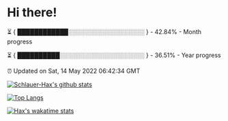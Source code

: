# Hi there!

⏳ { ████████████░░░░░░░░░░░░░░░░░░ } - 42.84% - Month progress

⏳ { ██████████░░░░░░░░░░░░░░░░░░░░ } - 36.51% - Year progress

⏰ Updated on Sat, 14 May 2022 06:42:34 GMT


[![Schlauer-Hax's github stats](https://github-readme-stats.vercel.app/api?username=Schlauer-Hax&show_icons=true&theme=dark&count_private=true)](https://github.com/Schlauer-Hax)


[![Top Langs](https://github-readme-stats.vercel.app/api/top-langs/?username=Schlauer-Hax&layout=compact&theme=dark)](https://github.com/Schlauer-Hax?tab=repositories)


[![Hax's wakatime stats](https://github-readme-stats.vercel.app/api/wakatime?username=Hax&theme=dark)](https://wakatime.com/@Hax)

